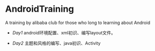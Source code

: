 # AndroidTraining

A training by alibaba club for those who long to learning about Android

- *Day1* android环境配置、xml初识、编写layout文件。

- *Day2* 主题和风格的编写、java初识、Activity

